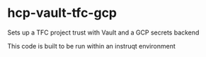 # hcp-vault-tfc-gcp
Sets up a TFC project trust with Vault and a GCP secrets backend

This code is built to be run within an instruqt environment
